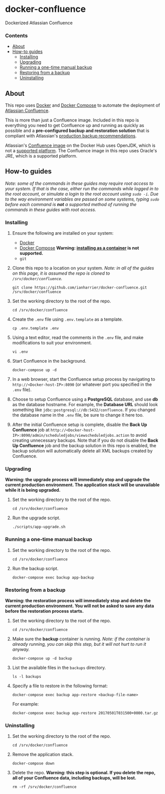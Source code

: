 # docker-confluence

Dockerized Atlassian Confluence

### Contents

* [About](#about)
* [How-to guides](#how-to-guides)
    * [Installing](#installing)
    * [Upgrading](#upgrading)
    * [Running a one-time manual backup](#running-a-one-time-manual-backup)
    * [Restoring from a backup](#restoring-from-a-backup)
    * [Uninstalling](#uninstalling)

## About

This repo uses [Docker](https://www.docker.com) and [Docker Compose](https://docs.docker.com/compose/) to automate the deployment of [Atlassian Confluence](https://www.atlassian.com/software/confluence).

This is more than just a Confluence image. Included in this repo is everything you need to get Confluence up and running as quickly as possible and a **pre-configured backup and restoration solution** that is compliant with Atlassian's [production backup recommendations](https://confluence.atlassian.com/doc/production-backup-strategy-38797389.html).

Atlassian's [Confluence image](https://hub.docker.com/r/atlassian/confluence-server/) on the Docker Hub uses OpenJDK, which is not a [supported platform](https://confluence.atlassian.com/doc/supported-platforms-207488198.html). The Confluence image in this repo uses Oracle's JRE, which is a supported platform.

## How-to guides

*Note: some of the commands in these guides may require root access to your system. If that is the case, either run the commands while logged in to the root account, or simulate a login to the root account using `sudo -i`. Due to the way environment variables are passed on some systems, typing `sudo` before each command is __not__ a supported method of running the commands in these guides with root access.*

### Installing

1. Ensure the following are installed on your system:

    * [Docker](https://docs.docker.com/engine/installation/)
    * [Docker Compose](https://docs.docker.com/compose/install/) **Warning: [installing as a container](https://docs.docker.com/compose/install/#install-as-a-container) is not supported.**
    * `git`

2. Clone this repo to a location on your system. *Note: in all of the guides on this page, it is assumed the repo is cloned to `/srv/docker/confluence`.*

    ```shell
    git clone https://github.com/ianharrier/docker-confluence.git /srv/docker/confluence
    ```

3. Set the working directory to the root of the repo.

    ```shell
    cd /srv/docker/confluence
    ```

4. Create the `.env` file using `.env.template` as a template.

    ```shell
    cp .env.template .env
    ```

5. Using a text editor, read the comments in the `.env` file, and make modifications to suit your environment.

    ```shell
    vi .env
    ```

6. Start Confluence in the background.

    ```shell
    docker-compose up -d
    ```

7. In a web browser, start the Confluence setup process by navigating to `http://<Docker-host-IP>:8090` (or whatever port you specified in the `.env` file).

8. Choose to setup Confluence using a **PostgreSQL** database, and use **db** as the database hostname. For example, the **Database URL** should look something like `jdbc:postgresql://db:5432/confluence`. If you changed the database name in the `.env` file, be sure to change it here too.

9. After the initial Confluence setup is complete, disable the **Back Up Confluence** job at `http://<Docker-host-IP>:8090/admin/scheduledjobs/viewscheduledjobs.action` to avoid creating unnecessary backups. Note that if you do not disable the **Back Up Confluence** job and the backup solution in this repo is enabled, the backup solution will automatically delete all XML backups created by Confluence.

### Upgrading

**Warning: the upgrade process will immediately stop and upgrade the current production environment. The application stack will be unavailable while it is being upgraded.**

1. Set the working directory to the root of the repo.

    ```shell
    cd /srv/docker/confluence
    ```

2. Run the upgrade script.

    ```shell
    ./scripts/app-upgrade.sh
    ```

### Running a one-time manual backup

1. Set the working directory to the root of the repo.

    ```shell
    cd /srv/docker/confluence
    ```

2. Run the backup script.

    ```shell
    docker-compose exec backup app-backup
    ```

### Restoring from a backup

**Warning: the restoration process will immediately stop and delete the current production environment. You will not be asked to save any data before the restoration process starts.**

1. Set the working directory to the root of the repo.

    ```shell
    cd /srv/docker/confluence
    ```

2. Make sure the **backup** container is running. *Note: if the container is already running, you can skip this step, but it will not hurt to run it anyway.*

    ```shell
    docker-compose up -d backup
    ```

3. List the available files in the `backups` directory.

    ```shell
    ls -l backups
    ```

4. Specify a file to restore in the following format:

    ```shell
    docker-compose exec backup app-restore <backup-file-name>
    ```

    For example:

    ```shell
    docker-compose exec backup app-restore 20170501T031500+0000.tar.gz
    ```

### Uninstalling

1. Set the working directory to the root of the repo.

    ```shell
    cd /srv/docker/confluence
    ```

2. Remove the application stack.

    ```shell
    docker-compose down
    ```

3. Delete the repo. **Warning: this step is optional. If you delete the repo, all of your Confluence data, including backups, will be lost.**

    ```shell
    rm -rf /srv/docker/confluence
    ```
